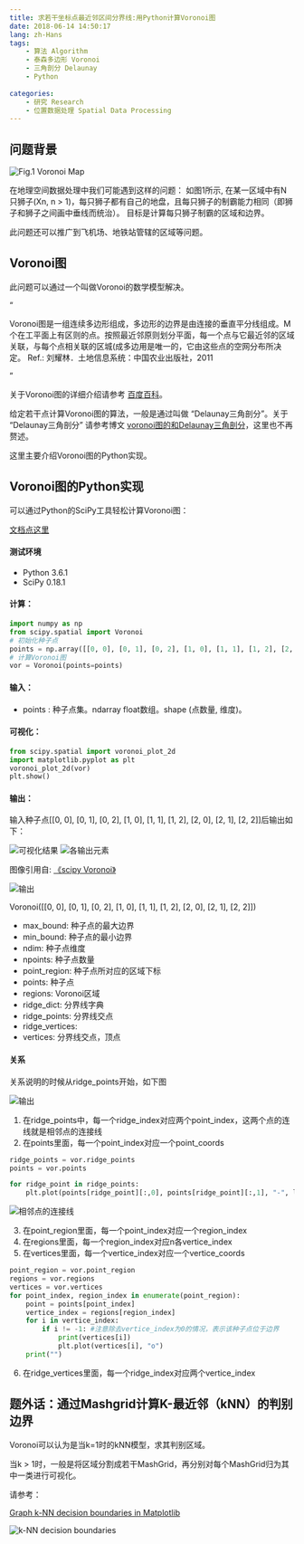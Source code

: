 ```yaml
---
title: 求若干坐标点最近邻区间分界线:用Python计算Voronoi图
date: 2018-06-14 14:50:17
lang: zh-Hans
tags:
    - 算法 Algorithm
    - 泰森多边形 Voronoi
    - 三角剖分 Delaunay
    - Python
    
categories: 
    - 研究 Research
    - 位置数据处理 Spatial Data Processing
---
```


## 问题背景

<img src="\uploads\postimgs\df28a744.png" alt="Fig.1 Voronoi Map" title="Fig.1 Voronoi Map" />

在地理空间数据处理中我们可能遇到这样的问题：
如图1所示, 在某一区域中有N只狮子(Xn, n > 1)，每只狮子都有自己的地盘，且每只狮子的制霸能力相同（即狮子和狮子之间画中垂线而统治）。
目标是计算每只狮子制霸的区域和边界。

此问题还可以推广到飞机场、地铁站管辖的区域等问题。

## Voronoi图

此问题可以通过一个叫做Voronoi的数学模型解决。

“

Voronoi图是一组连续多边形组成，多边形的边界是由连接的垂直平分线组成。M 个在工平面上有区则的点。按照最近邻原则划分平面，每一个点与它最近邻的区域关联，与每个点相关联的区城(成多边用是唯一的，它由这些点的空网分布所决定。
Ref.: 刘耀林．土地信息系统：中国农业出版社，2011

”

关于Voronoi图的详细介绍请参考 [百度百科](https://baike.baidu.com/item/voronoi%E5%9B%BE/9772895?fr=aladdin#ref_[1]_6169546)。

给定若干点计算Voronoi图的算法，一般是通过叫做 “Delaunay三角剖分”。关于 “Delaunay三角剖分” 请参考博文 [voronoi图的和Delaunay三角剖分](https://blog.csdn.net/tuibianyanzi/article/details/51886916)，这里也不再赘述。

这里主要介绍Voronoi图的Python实现。

## Voronoi图的Python实现

可以通过Python的SciPy工具轻松计算Voronoi图：

[文档点这里](https://docs.scipy.org/doc/scipy-0.18.1/reference/generated/scipy.spatial.Voronoi.html)

#### 测试环境
- Python 3.6.1
- SciPy 0.18.1

#### 计算：
``` python
import numpy as np
from scipy.spatial import Voronoi
# 初始化种子点
points = np.array([[0, 0], [0, 1], [0, 2], [1, 0], [1, 1], [1, 2], [2, 0], [2, 1], [2, 2]])
# 计算Voronoi图
vor = Voronoi(points=points)
```

#### 输入：

- points : 种子点集。ndarray float数组。shape (点数量, 维度)。

#### 可视化：

``` python
from scipy.spatial import voronoi_plot_2d
import matplotlib.pyplot as plt
voronoi_plot_2d(vor)
plt.show()
```

#### 输出：

输入种子点[[0, 0], [0, 1], [0, 2], [1, 0], [1, 1], [1, 2], [2, 0], [2, 1], [2, 2]]后输出如下：

<img src="\uploads\postimgs\48895391.png" alt="可视化结果" title="可视化结果" />

<img src="\uploads\postimgs\4e419c30.png" alt="各输出元素" title="各输出元素" />

图像引用自: [《scipy Voronoi》](https://qiita.com/kwi/items/4b7162fbada390501d06)

<img src="\uploads\postimgs\618b1048.png" alt="输出" title="输出" />

Voronoi([[0, 0], [0, 1], [0, 2], [1, 0], [1, 1], [1, 2], [2, 0], [2, 1], [2, 2]])

- max_bound: 种子点的最大边界
- min_bound: 种子点的最小边界
- ndim: 种子点维度
- npoints: 种子点数量
- point_region: 种子点所对应的区域下标
- points: 种子点
- regions: Voronoi区域
- ridge_dict: 分界线字典
- ridge_points: 分界线交点
- ridge_vertices: 
- vertices: 分界线交点，顶点

#### 关系
关系说明的时候从ridge_points开始，如下图

<img src="\uploads\postimgs\7c3f17f8.png" alt="输出" title="输出" />

1. 在ridge_points中，每一个ridge_index对应两个point_index，这两个点的连线就是相邻点的连接线
2. 在points里面，每一个point_index对应一个point_coords

``` python
ridge_points = vor.ridge_points
points = vor.points

for ridge_point in ridge_points:
    plt.plot(points[ridge_point][:,0], points[ridge_point][:,1], "-", label="neighbor line")
```

<img src="\uploads\postimgs\a712ca62.png" alt="相邻点的连接线" title="相邻点的连接线" />

3. 在point_region里面，每一个point_index对应一个region_index
4. 在regions里面，每一个region_index对应n各vertice_index
5. 在vertices里面，每一个vertice_index对应一个vertice_coords

``` python
point_region = vor.point_region
regions = vor.regions
vertices = vor.vertices
for point_index, region_index in enumerate(point_region):
    point = points[point_index]
    vertice_index = regions[region_index]
    for i in vertice_index:
        if i != -1: #注意除去vertice_index为0的情况，表示该种子点位于边界
            print(vertices[i])
            plt.plot(vertices[i], "o")
    print("")
```

6. 在ridge_vertices里面，每一个ridge_index对应两个vertice_index


## 题外话：通过Mashgrid计算K-最近邻（kNN）的判别边界

Voronoi可以认为是当k=1时的kNN模型，求其判别区域。

当k > 1时，一般是将区域分割成若干MashGrid，再分别对每个MashGrid归为其中一类进行可视化。

请参考：

[Graph k-NN decision boundaries in Matplotlib](https://stackoverflow.com/questions/45075638/graph-k-nn-decision-boundaries-in-matplotlib)

<img src="\uploads\postimgs\6cb415bf.png" alt="k-NN decision boundaries" title="k-NN decision boundaries" />